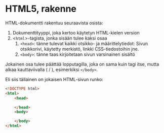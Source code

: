 # HTML5, rakenne

HTML-dokumentti rakentuu seuraavista osista:

1. Dokumenttityyppi, joka kertoo käytetyn HTML-kielen version
1. &lt;`html`&gt;-tagista, jonka sisään tulee kaksi osaa
    1. `<head>`: tänne tulevat kaikki otsikko- ja määrittelytiedot: Sivun otsikkorivi, käytetty merkistö, linkki CSS-tiedostoihin jne.
    1. `<body>`: tänne taas kirjoitetaan sivun varsinainen sisältö

Jokainen osa tulee päättää lopputagilla, joka on sama kuin tagi itse, mutta alkaa kauttaviivalla ( / ), esimerkiksi `</body>`.

Eli siis tällainen on jokaisen HTML-sivun runko:

```html
<!DOCTYPE html>
<html>
    <head>

    </head>
    <body>

    </body>
</html>
```

